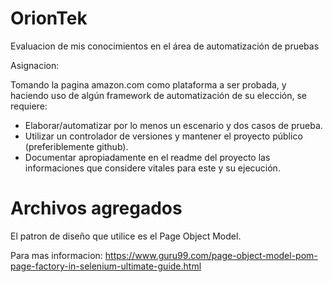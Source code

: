 # OrionTek
Evaluacion de mis conocimientos en el área de automatización de pruebas

Asignacion:

Tomando la pagina amazon.com como plataforma a ser probada, y haciendo uso de algún framework de automatización de su elección, se requiere:

* Elaborar/automatizar por lo menos un escenario y dos casos de prueba.
* Utilizar un controlador de versiones y mantener el proyecto público (preferiblemente github).
* Documentar apropiadamente en el readme del proyecto las informaciones que considere vitales para este y su ejecución.

# Archivos agregados

El patron de diseño que utilice es el Page Object Model.

Para mas informacion: https://www.guru99.com/page-object-model-pom-page-factory-in-selenium-ultimate-guide.html


